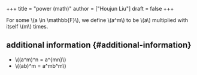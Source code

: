 +++
title = "power (math)"
author = ["Houjun Liu"]
draft = false
+++

For some \\(a \in \mathbb{F}\\), we define \\(a^m\\) to be \\(a\\) multiplied with itself \\(m\\) times.


## additional information {#additional-information}

-   \\((a^m)^n = a^{mn}\\)
-   \\((ab)^m = a^mb^m\\)